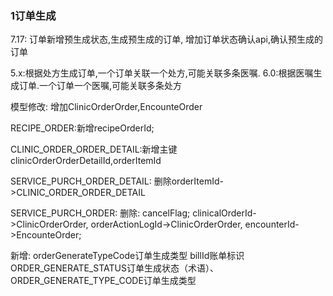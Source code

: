 ### 1订单生成

7.17:
  订单新增预生成状态,生成预生成的订单,
  增加订单状态确认api,确认预生成的订单
  
5.x:根据处方生成订单,一个订单关联一个处方,可能关联多条医嘱.
6.0:根据医嘱生成订单.一个订单一个医嘱,可能关联多条处方

模型修改:
增加ClinicOrderOrder,EncounteOrder

RECIPE_ORDER:新增recipeOrderId;

CLINIC_ORDER_ORDER_DETAIL:新增主键clinicOrderOrderDetailId,orderItemId

SERVICE_PURCH_ORDER_DETAIL:
  删除orderItemId->CLINIC_ORDER_ORDER_DETAIL

SERVICE_PURCH_ORDER: 
  删除:
  cancelFlag;
  clinicalOrderId->ClinicOrderOrder,
  orderActionLogId->ClinicOrderOrder,
  encounterId->EncounteOrder;
  
  新增:
  orderGenerateTypeCode订单生成类型
  billId账单标识
  ORDER_GENERATE_STATUS订单生成状态（术语）、
  ORDER_GENERATE_TYPE_CODE订单生成类型
  
  
  
  